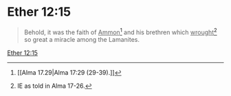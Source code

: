 # Ether 12:15

> Behold, it was the faith of <u>Ammon</u>[^a] and his brethren which <u>wrought</u>[^b] so great a miracle among the Lamanites.

[Ether 12:15](https://www.churchofjesuschrist.org/study/scriptures/bofm/ether/12?lang=eng&id=p15#p15)


[^a]: [[Alma 17.29|Alma 17:29 (29-39).]]
[^b]: IE as told in Alma 17-26.
